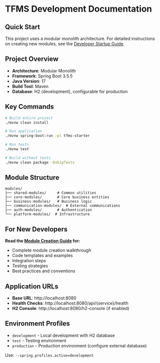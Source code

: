 # TFMS Development Documentation

## Quick Start

This project uses a modular monolith architecture. For detailed instructions on creating new modules, see the [Developer Startup Guide](./DEVELOPER_STARTUP_GUIDE.md).

## Project Overview

- **Architecture**: Modular Monolith
- **Framework**: Spring Boot 3.5.5
- **Java Version**: 17
- **Build Tool**: Maven
- **Database**: H2 (development), configurable for production

## Key Commands

```bash
# Build entire project
./mvnw clean install

# Run application
./mvnw spring-boot:run -pl tfms-starter

# Run tests
./mvnw test

# Build without tests
./mvnw clean package -DskipTests
```

## Module Structure

```
modules/
├── shared-modules/     # Common utilities
├── core-modules/       # Core business entities
├── business-modules/   # Business logic
├── communication-modules/  # External communications
├── auth-modules/       # Authentication
└── platform-modules/  # Infrastructure
```

## For New Developers

**Read the [Module Creation Guide](./MODULE_CREATION_GUIDE.md) for:**
- Complete module creation walkthrough
- Code templates and examples
- Integration steps
- Testing strategies
- Best practices and conventions

## Application URLs

- **Base URL**: http://localhost:8080
- **Health Checks**: http://localhost:8080/api/{service}/health
- **H2 Console**: http://localhost:8080/h2-console (if enabled)

## Environment Profiles

- `development` - Local development with H2 database
- `test` - Testing environment
- `production` - Production environment (configure external database)

Use: `--spring.profiles.active=development`